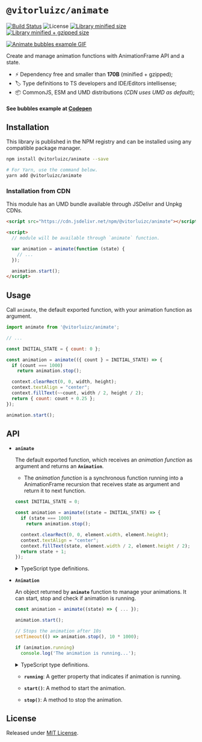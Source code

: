 # `@vitorluizc/animate`

[![Build Status](https://travis-ci.org/VitorLuizC/animate.svg?branch=master)](https://travis-ci.org/VitorLuizC/animate)
![License](https://badgen.net/github/license/VitorLuizC/animate)
[![Library minified size](https://badgen.net/bundlephobia/min/@vitorluizc/animate)](https://bundlephobia.com/result?p=@vitorluizc/animate)
[![Library minified + gzipped size](https://badgen.net/bundlephobia/minzip/@vitorluizc/animate)](https://bundlephobia.com/result?p=@vitorluizc/animate)

[![Animate bubbles example GIF](https://user-images.githubusercontent.com/9027363/50610043-b251fe00-0eb8-11e9-9df4-f98da8c3beb0.gif)](https://codepen.io/VitorLuizC/full/WLddER)

Create and manage animation functions with AnimationFrame API and a state.

- :zap: Dependency free and smaller than **170B** (minified + gzipped);
- :label: Type definitions to TS developers and IDE/Editors intellisense;
- :package: CommonJS, ESM and UMD distributions (_CDN uses UMD as default_);

#### See bubbles example at [Codepen](https://codepen.io/VitorLuizC/full/WLddER)

## Installation

This library is published in the NPM registry and can be installed using any compatible package manager.

```sh
npm install @vitorluizc/animate --save

# For Yarn, use the command below.
yarn add @vitorluizc/animate
```

### Installation from CDN

This module has an UMD bundle available through JSDelivr and Unpkg CDNs.

```html
<script src="https://cdn.jsdelivr.net/npm/@vitorluizc/animate"></script>

<script>
  // module will be available through `animate` function.

  var animation = animate(function (state) {
    // ...
  });

  animation.start();
</script>
```

## Usage

Call `animate`, the default exported function, with your animation function as argument.

```js
import animate from '@vitorluizc/animate';

// ...

const INITIAL_STATE = { count: 0 };

const animation = animate(({ count } = INITIAL_STATE) => {
  if (count === 1000)
    return animation.stop();

  context.clearRect(0, 0, width, height);
  context.textAlign = "center";
  context.fillText(~~count, width / 2, height / 2);
  return { count: count + 0.25 };
});

animation.start();
```

## API

- **`animate`**

  The default exported function, which receives an _animation function_ as argument and returns an **`Animation`**.

  - The _animation function_ is a synchronous function running into a AnimationFrame recursion that receives state as argument and return it to next function.

  ```js
  const INITIAL_STATE = 0;

  const animation = animate((state = INITIAL_STATE) => {
    if (state === 1000)
      return animation.stop();

    context.clearRect(0, 0, element.width, element.height);
    context.textAlign = "center";
    context.fillText(state, element.width / 2, element.height / 2);
    return state + 1;
  });
  ```

  <details>
    <summary>TypeScript type definitions.</summary>

  <br />

  ```ts
  declare const animate: <S>(animation: (state: S | undefined) => S) => Animation;

  export default animate;
  ```
  </details>

- **`Animation`**

  An object returned by **`animate`** function to manage your animations. It can start, stop and check if animation is running.

  ```js
  const animation = animate((state) => { ... });

  animation.start();

  // Stops the animation after 10s
  setTimeout(() => animation.stop(), 10 * 1000);

  if (animation.running)
    console.log('The animation is running...');
  ```

  <details>
    <summary>TypeScript type definitions.</summary>

  <br />

  ```ts
  export interface Animation {
    readonly running: boolean;
    stop (): void;
    start (): void;
  }
  ```
  </details>

  - **`running`**: A getter property that indicates if animation is running.

  - **`start()`**: A method to start the animation.

  - **`stop()`**: A method to stop the animation.

## License

Released under [MIT License](./LICENSE).
